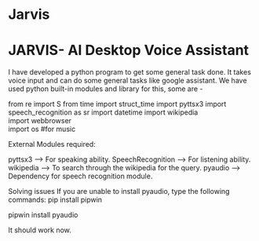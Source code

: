 # Jarvis
# JARVIS- AI Desktop Voice Assistant
I have developed a python program to get some general task done. It takes voice input and can do some general tasks like google assistant. We have used python built-in modules and library for this, some are -

from re import S
from time import struct_time
import pyttsx3
import speech_recognition as sr 
import datetime
import wikipedia                            
import webbrowser                           
import os   #for music

External Modules required:

pyttsx3 --> For speaking ability.
SpeechRecognition --> For listening ability.
wikipedia --> To search through the wikipedia for the query.
pyaudio --> Dependency for speech recognition module.

Solving issues
If you are unable to install pyaudio, type the following commands:
pip install pipwin

pipwin install pyaudio

It should work now.
